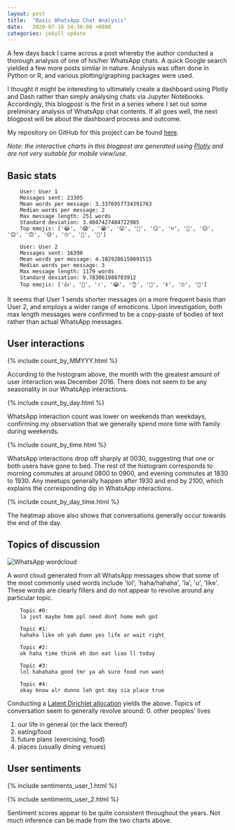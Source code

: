 ```yaml
---
layout: post
title:  "Basic WhatsApp Chat Analysis"
date:   2020-07-18 14:30:00 +0800
categories: jekyll update
---
```


A few days back I came across a post whereby the author conducted a thorough analysis of one of his/her WhatsApp chats. A quick Google search yielded a few more posts similar in nature. Analysis was often done in Python or R, and various plotting/graphing packages were used. 

I thought it might be interesting to ultimately create a dashboard using Plotly and Dash rather than simply analysing chats via Jupyter Notebooks. Accordingly, this blogpost is the first in a series where I set out some preliminary analysis of WhatsApp chat contents. If all goes well, the next blogpost will be about the dashboard process and outcome.

My repository on GitHub for this project can be found [here](https://github.com/zyf0717/whatsapp-chats-analysis).

_Note: the interactive charts in this blogpost are generated using [Plotly](https://plotly.com/) and are not very suitable for mobile view/use._

## Basic stats
```
    User: User 1
    Messages sent: 23305
    Mean words per message: 3.3376957734391763
    Median words per message: 2
    Max message length: 251 words
    Standard deviation: 3.4047427484722985
    Top emojis: ['😂', '😱', '😭', '😛', '🐷', '😏', '☺', '🌚', '😑', '😊', '🙃', '😒', '🙄', '😬', '🤔']
    
    User: User 2
    Messages sent: 16390
    Mean words per message: 4.1029286150091515
    Median words per message: 3
    Max message length: 1179 words
    Standard deviation: 9.783061988703912
    Top emojis: ['👍', '🏻', '✌', '😂', '👌', '💪', '♀', '🙄', '🤷']
```
It seems that User 1 sends shorter messages on a more frequent basis than User 2, and employs a wider range of emoticons. Upon investigation, both max length messages were confirmed to be a copy-paste of bodies of text rather than actual WhatsApp messages.

## User interactions
{% include count_by_MMYYY.html %}

According to the histogram above, the month with the greatest amount of user interaction was December 2016. There does not seem to be any seasonality in our WhatsApp interactions.

{% include count_by_day.html %}

WhatsApp interaction count was lower on weekends than weekdays, confirming my observation that we generally spend more time with family during weekends.

{% include count_by_time.html %}

WhatsApp interactions drop off sharply at 0030, suggesting that one or both users have gone to bed. The rest of the histogram corresponds to morning commutes at around 0800 to 0900, and evening commutes at 1830 to 1930. Any meetups generally happen after 1930 and end by 2100, which explains the corresponding dip in WhatsApp interactions.

{% include count_by_day_time.html %}

The heatmap above also shows that conversations generally occur towards the end of the day.

## Topics of discussion
![WhatsApp wordcloud](https://zyf0717.github.io/assets/images/whatsapp-wordcloud.png)


A word cloud generated from all WhatsApp messages show that some of the most commonly used words include 'lol', 'haha/hahaha', 'la', 'u', 'like'. These words are clearly fillers and do not appear to revolve around any particular topic.

```
    Topic #0:
    la just maybe hmm ppl need dont home meh got
    
    Topic #1:
    hahaha like oh yah damn yes life ar wait right
    
    Topic #2:
    ok haha time think eh don eat liao ll today
    
    Topic #3:
    lol hahahaha good tmr ya ah sure food run want
    
    Topic #4:
    okay know alr dunno leh got day sia place true
```
Conducting a [Latent Dirichlet allocation](https://en.wikipedia.org/wiki/Latent_Dirichlet_allocation) yields the above. Topics of conversation seem to generally revolve around:
0. other peoples' lives
1. our life in general (or the lack thereof)
2. eating/food
3. future plans (exercising, food)
4. places (usually dining venues)

## User sentiments
{% include sentiments_user_1.html %}

{% include sentiments_user_2.html %}

Sentiment scores appear to be quite consistent throughout the years. Not much inference can be made from the two charts above.